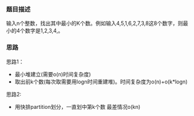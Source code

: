 ### 题目描述
输入n个整数，找出其中最小的K个数。例如输入4,5,1,6,2,7,3,8这8个数字，则最小的4个数字是1,2,3,4,。

### 思路

思路1：

- 最小堆建立(需要o(n)时间复杂度) 
- 取出前k个数(每次取需要用logn时间重建堆)。时间复杂度为o(n)+o(k*logn)

思路2:

- 用快排partition划分，一直划中第k个数 最差情况o(kn) 

